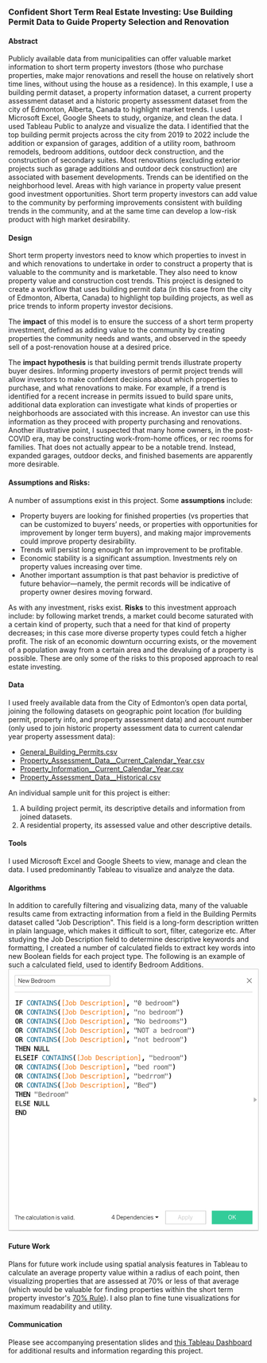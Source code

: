 ### Confident Short Term Real Estate Investing: Use Building Permit Data to Guide Property Selection and Renovation

#### Abstract
Publicly available data from municipalities can offer valuable market information to short term property investors (those who purchase properties, make major renovations and resell the house on relatively short time lines, without using the house as a residence). In this example, I use a building permit dataset, a property information dataset, a current property assessment dataset and a historic property assessment dataset from the city of Edmonton, Alberta, Canada to highlight market trends. I used Microsoft Excel, Google Sheets to study, organize, and clean the data. I used Tableau Public to analyze and visualize the data. I identified that the top building permit projects across the city from 2019 to 2022 include the addition or expansion of garages, addition of a utility room, bathroom remodels, bedroom additions, outdoor deck construction, and the construction of secondary suites. Most renovations (excluding exterior projects such as garage additions and outdoor deck construction) are associated with basement developments. Trends can be identified on the neighborhood level. Areas with high variance in property value present good investment opportunities. Short term property investors can add value to the community by performing improvements consistent with building trends in the community, and at the same time can develop a low-risk product with high market desirability.

#### Design
Short term property investors need to know which properties to invest in and which renovations to undertake in order to construct a property that is valuable to the community and is marketable. They also need to know property value and construction cost trends. This project is designed to create a workflow that uses building permit data (in this case from the city of Edmonton, Alberta, Canada) to highlight top building projects, as well as price trends to inform property investor decisions. 

The **impact** of this model is to ensure the success of a short term property investment, defined as adding value to the community by creating properties the community needs and wants, and observed in the speedy sell of a post-renovation house at a desired price. 

The **impact hypothesis** is that building permit trends illustrate property buyer desires. Informing property investors of permit project trends will allow investors to make confident decisions about which properties to purchase, and what renovations to make. For example, if a trend is identified for a recent increase in permits issued to build spare units, additional data exploration can investigate what kinds of properties or neighborhoods are associated with this increase. An investor can use this information as they proceed with property purchasing and renovations. Another illustrative point, I suspected that many home owners, in the post-COVID era, may be constructing work-from-home offices, or rec rooms for families. That does not actually appear to be a notable trend. Instead, expanded garages, outdoor decks, and finished basements are apparently more desirable. 

#### Assumptions and Risks:

A number of assumptions exist in this project. Some **assumptions** include: 
* Property buyers are looking for finished properties (vs properties that can be customized to buyers’ needs, or properties with opportunities for improvement by longer term buyers), and making major improvements could improve property desirability.
* Trends will persist long enough for an improvement to be profitable. 
* Economic stability is a significant assumption. Investments rely on property values increasing over time. 
* Another important assumption is that past behavior is predictive of future behavior—namely, the permit records will be indicative of property owner desires moving forward.

As with any investment, risks exist. **Risks** to this investment approach include: by following market trends, a market could become saturated with a certain kind of property, such that a need for that kind of property decreases; in this case more diverse property types could fetch a higher profit. The risk of an economic downturn occurring exists, or the movement of a population away from a certain area and the devaluing of a property is possible. These are only some of the risks to this proposed approach to real estate investing. 


#### Data

I used freely available data from the City of Edmonton’s open data portal, joining the following datasets on geographic point location (for building permit, property info, and property assessment data) and account number (only used to join historic property assessment data to current calendar year property assessment data):
* [General_Building_Permits.csv](https://data.edmonton.ca/Urban-Planning-Economy/General-Building-Permits/24uj-dj8v)
* [Property_Assessment_Data__Current_Calendar_Year.csv](https://data.edmonton.ca/City-Administration/Property-Assessment-Data-Current-Calendar-Year-/q7d6-ambg)
* [Property_Information__Current_Calendar_Year.csv](https://data.edmonton.ca/City-Administration/Property-Information-Current-Calendar-Year-/dkk9-cj3x)
* [Property_Assessment_Data__Historical.csv](https://data.edmonton.ca/City-Administration/Property-Assessment-Data-Historical-/qi6a-xuwt)

An individual sample unit for this project is either: 
1. A building project permit, its descriptive details and information from joined datasets. 
2. A residential property, its assessed value and other descriptive details. 

#### Tools

I used Microsoft Excel and Google Sheets to view, manage and clean the data. I used predominantly Tableau to visualize and analyze the data.


#### Algorithms

In addition to carefully filtering and visualizing data, many of the valuable results came from extracting information from a field in the Building Permits dataset called "Job Description". This field is a long-form description written in plain language, which makes it difficult to sort, filter, categorize etc. After studying the Job Description field to determine descriptive keywords and formatting, I created a number of calculated fields to extract key words into new Boolean fields for each project type. The following is an example of such a calculated field, used to identify Bedroom Additions. 
![Calculated Field Example](Calculated_Field_Example.png)

#### Future Work 
Plans for future work include using spatial analysis features in Tableau to calculate an average property value within a radius of each point, then visualizing properties that are assessed at 70% or less of that average (which would be valuable for finding properties within the short term property investor's [70% Rule](https://www.rocketmortgage.com/learn/what-is-70-rule-in-house-flipping#:~:text=The%2070%25%20rule%20helps%20home,costs%20of%20renovating%20the%20property.)). I also plan to fine tune visualizations for maximum readability and utility. 

#### Communication

Please see accompanying presentation slides and [this Tableau Dashboard](https://public.tableau.com/app/profile/jenica.andersen/viz/EdmontonABShortTermPropertyInvestingInsightsUsingBuildingPermitData/Dashboard1?publish=yes) for additional results and information regarding this project. 
